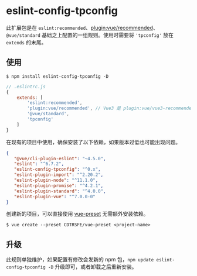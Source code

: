 # eslint-config-tpconfig

此扩展包是在 `eslint:recommended`、[plugin:vue/recommended](https://eslint.vuejs.org/)、`@vue/standard` 基础之上配置的一组规则。使用时需要将 `'tpconfig'` 放在 `extends` 的末尾。

## 使用

```shell
$ npm install eslint-config-tpconfig -D
```

```js
// .eslintrc.js
{
    extends: [
        'eslint:recommended',
        'plugin:vue/recommended', // Vue3 是 plugin:vue/vue3-recommended
        '@vue/standard',
        'tpconfig'
    ]
}
```

在现有的项目中使用，确保安装了以下依赖，如果版本过低也可能出现问题。

 ```json
{
    "@vue/cli-plugin-eslint": "~4.5.0",
    "eslint": "^6.7.2",
    "eslint-config-tpconfig": "^0.x",
    "eslint-plugin-import": "^2.20.2",
    "eslint-plugin-node": "^11.1.0",
    "eslint-plugin-promise": "^4.2.1",
    "eslint-plugin-standard": "^4.0.0",
    "eslint-plugin-vue": "^7.0.0-0"
}
 ```

创建新的项目，可以直接使用 [vue-preset](https://github.com/CDTRSFE/vue-preset) 无需额外安装依赖。

```shell
$ vue create --preset CDTRSFE/vue-preset <project-name>
```

## 升级

此规则单独维护，如果配置有修改会发新的 npm 包，`npm update eslint-config-tpconfig -D` 升级即可，或者卸载之后重新安装。
